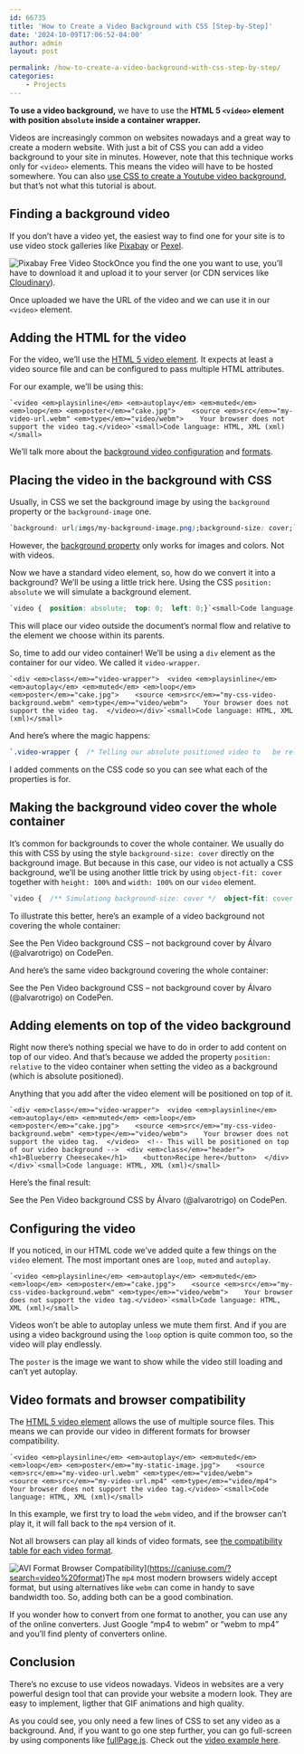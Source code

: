 ```yaml
---
id: 66735
title: 'How to Create a Video Background with CSS [Step-by-Step]'
date: '2024-10-09T17:06:52-04:00'
author: admin
layout: post

permalink: /how-to-create-a-video-background-with-css-step-by-step/
categories:
    - Projects
---
```


**To use a video background,** we have to use the **HTML 5 `<video>` element with position `absolute` inside a container wrapper.**

Videos are increasingly common on websites nowadays and a great way to create a modern website. With just a bit of CSS you can add a video background to your site in minutes. However, note that this technique works only for `<video>` elements. This means the video will have to be hosted somewhere. You can also [use CSS to create a Youtube video background](https://alvarotrigo.com/blog/how-to-create-a-youtube-video-background-with-css/), but that’s not what this tutorial is about.

## Finding a background video

If you don’t have a video yet, the easiest way to find one for your site is to use video stock galleries like [Pixabay](https://pixabay.com/videos/) or [Pexel](https://www.pexels.com/videos/).

![Pixabay Free Video Stock](https://alvarotrigo.com/blog/assets/imgs/2021-10-27/pixabay-video-stock-free.jpeg)</figure></div>Once you find the one you want to use, you’ll have to download it and upload it to your server (or CDN services like [Cloudinary](https://cloudinary.com/)).

Once uploaded we have the URL of the video and we can use it in our `<video>` element.

## Adding the HTML for the video

For the video<span style="box-sizing: border-box; margin: 0px; padding: 0px;">, we’ll use the [HTML 5 video element](https://developer.mozilla.org/en-US/docs/Web/HTML/Element/video). It expects at least a video source file and can be configured to pass</span> multiple HTML attributes.

For our example, we’ll be using this:

```markup
`<video <em>playsinline</em> <em>autoplay</em> <em>muted</em> <em>loop</em> <em>poster</em>="cake.jpg">    <source <em>src</em>="my-video-url.webm" <em>type</em>="video/webm">    Your browser does not support the video tag.</video>`<small>Code language: HTML, XML (xml)</small>
```

We’ll talk <span style="box-sizing: border-box; margin: 0px; padding: 0px;">more about the [background video configuration](https://alvarotrigo.com/blog/background-video-css/#configuring-the-video) and </span>[formats](https://alvarotrigo.com/blog/background-video-css/#video-formats-and-browser-compatibility).

## Placing the video in the background with CSS

Usually, in CSS we set the background image by using the `background` property or the `background-image` one.

```css
`background: url(imgs/my-background-image.png);background-size: cover;`<small>Code language: CSS (css)</small>
```

However, the [background property](https://developer.mozilla.org/en-US/docs/Web/CSS/background) only works for images and colors. Not with videos.

Now we have a standard video element, so, how do we convert it into a background? We’ll be using a little trick here. Using the CSS `position: absolute` we will simulate a background element.

```css
`video {  position: absolute;  top: 0;  left: 0;}`<small>Code language: CSS (css)</small>
```

This will place our video outside the document’s normal flow and relative to the element we choose within its parents.

So, time to add our video container! We’ll be using a `div` element as the container for our video. We called it `video-wrapper`.

```markup
`<div <em>class</em>="video-wrapper">  <video <em>playsinline</em> <em>autoplay</em> <em>muted</em> <em>loop</em> <em>poster</em>="cake.jpg">    <source <em>src</em>="my-css-video-background.webm" <em>type</em>="video/webm">    Your browser does not support the video tag.  </video></div>`<small>Code language: HTML, XML (xml)</small>
```

And here’s where the magic happens:

```css
`.video-wrapper {  /* Telling our absolute positioned video to   be relative to this element */  position: relative;  width: 400px;  height: 200px;  /* Will not allow the video to overflow the   container */  overflow: hidden;  /* Centering the container's content vertically   and horizontally */  text-align: center;  display: flex;  align-items: center;  justify-content: center;}`<small>Code language: CSS (css)</small>
```

I added comments on the CSS code so you can see what each of the properties is for.

## Making the background video cover the whole container

It’s common for backgrounds to cover the whole container. We usually do this with CSS by using the style `background-size: cover` directly on the background image. But because in this case, our video is not actually a CSS background, we’ll be using another little trick by using `object-fit: cover` together with `height: 100%` and `width: 100%` on our `video` element.

```css
`video {  /** Simulationg background-size: cover */  object-fit: cover;  height: 100%;  width: 100%;  position: absolute;  top: 0;  left: 0;}`<small>Code language: CSS (css)</small>
```

To illustrate this better, here’s an example of a video background not covering the whole container:

See the Pen Video background CSS – not background cover by Álvaro (@alvarotrigo) on CodePen.

And here’s the same video background covering the whole container:

See the Pen Video background CSS – not background cover by Álvaro (@alvarotrigo) on CodePen.

## Adding elements on top of the video background

Right now there’s nothing special we have to do in order to add content on top of our video. And that’s because we added the property `position: relative` to the video container when setting the video as a background (which is absolute positioned).

Anything that you add after the video element will be positioned on top of it.

```markup
`<div <em>class</em>="video-wrapper">  <video <em>playsinline</em> <em>autoplay</em> <em>muted</em> <em>loop</em> <em>poster</em>="cake.jpg">    <source <em>src</em>="my-css-video-background.webm" <em>type</em>="video/webm">    Your browser does not support the video tag.  </video>  <!-- This will be positioned on top of our video background -->  <div <em>class</em>="header">    <h1>Blueberry Cheesecake</h1>    <button>Recipe here</button>  </div></div>`<small>Code language: HTML, XML (xml)</small>
```

Here’s the final result:

See the Pen Video background CSS by Álvaro (@alvarotrigo) on CodePen.

## Configuring the video

If you noticed, in our HTML code we’ve added quite a few things on the `video` element. The most important ones are `loop`, `muted` and `autoplay`.

```markup
`<video <em>playsinline</em> <em>autoplay</em> <em>muted</em> <em>loop</em> <em>poster</em>="cake.jpg">    <source <em>src</em>="my-css-video-background.webm" <em>type</em>="video/webm">    Your browser does not support the video tag.</video>`<small>Code language: HTML, XML (xml)</small>
```

Videos won’t be able to autoplay unless we mute them first. And if you are using a video background using the `loop` option is quite common too, so the video will play endlessly.

The `poster` is the image we want to show while the video still loading and can’t yet autoplay.

## Video formats and browser compatibility

The [HTML 5 video element](https://developer.mozilla.org/en-US/docs/Web/HTML/Element/video) allows the use of multiple source files. This means we can provide our video in different formats for browser compatibility.

```markup
`<video <em>playsinline</em> <em>autoplay</em> <em>muted</em> <em>loop</em> <em>poster</em>="my-static-image.jpg">    <source <em>src</em>="my-video-url.webm" <em>type</em>="video/webm">    <source <em>src</em>="my-video-url.mp4" <em>type</em>="video/mp4">    Your browser does not support the video tag.</video>`<small>Code language: HTML, XML (xml)</small>
```

In this example, we first try to load the `webm` video, and if the browser can’t play it, it will fall back to the `mp4` version of it.

Not all browsers can play all kinds of video formats, see [the compatibility table for each video format](https://caniuse.com/?search=video%20format).[](https://caniuse.com/?search=video%20format)

![AVI Format Browser Compatibility](https://alvarotrigo.com/blog/assets/imgs/2021-10-27/video-formats-compatiblity.jpeg)](https://caniuse.com/?search=video%20format)</figure></div>The `mp4` most modern browsers widely accept format, but using alternatives like `webm` can come in handy to save bandwidth too. So, adding both can be a good combination.

If you wonder how to convert from one format to another, you can use any of the online converters. Just Google “mp4 to webm” or “webm to mp4” and you’ll find plenty of converters online.

## Conclusion

There’s no excuse to use videos nowadays. Videos in websites are a very powerful design tool that can provide your website a modern look. They are easy to implement, ligther that GIF animations and high quality.

As you could see, you only need a few lines of CSS to set any video as a background. And, if you want to go one step further, you can go full-screen by using components like [fullPage.js](https://alvarotrigo.com/fullPage/). Check out the [video example here](https://alvarotrigo.com/fullPage/examples/videoBackground.html).

